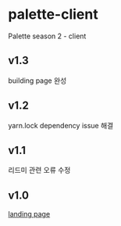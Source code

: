 # palette-client
Palette season 2 - client

## v1.3
building page 완성

## v1.2
yarn.lock dependency issue 해결

## v1.1
리드미 관련 오류 수정

## v1.0
[landing page](https://kangjunewoo.github.io)